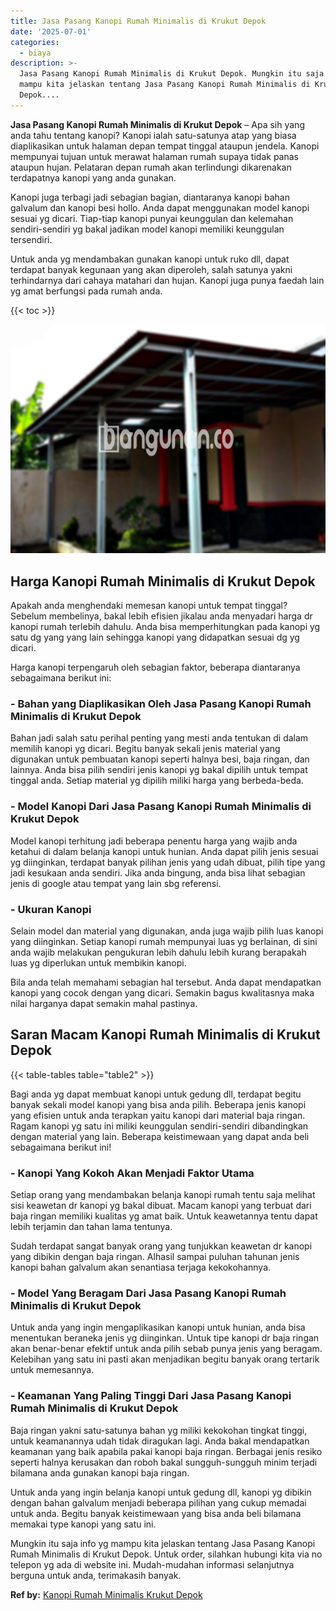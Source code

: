 ```yaml
---
title: Jasa Pasang Kanopi Rumah Minimalis di Krukut Depok
date: '2025-07-01'
categories:
  - biaya
description: >-
  Jasa Pasang Kanopi Rumah Minimalis di Krukut Depok. Mungkin itu saja info yg
  mampu kita jelaskan tentang Jasa Pasang Kanopi Rumah Minimalis di Krukut
  Depok....
---
```


**Jasa Pasang Kanopi Rumah Minimalis di Krukut Depok** – Apa sih yang anda tahu tentang kanopi? Kanopi ialah satu-satunya atap yang biasa diaplikasikan untuk halaman depan tempat tinggal ataupun jendela. Kanopi mempunyai tujuan untuk merawat halaman rumah supaya tidak panas ataupun hujan. Pelataran depan rumah akan terlindungi dikarenakan terdapatnya kanopi yang anda gunakan.

Kanopi juga terbagi jadi sebagian bagian, diantaranya kanopi bahan galvalum dan kanopi besi hollo. Anda dapat menggunakan model kanopi sesuai yg dicari. Tiap-tiap kanopi punyai keunggulan dan kelemahan sendiri-sendiri yg bakal jadikan model kanopi memiliki keunggulan tersendiri.

Untuk anda yg mendambakan gunakan kanopi untuk ruko dll, dapat terdapat banyak kegunaan yang akan diperoleh, salah satunya yakni terhindarnya dari cahaya matahari dan hujan. Kanopi juga punya faedah lain yg amat berfungsi pada rumah anda.

{{< toc >}}

![Jasa Pasang Kanopi Rumah Minimalis di Krukut Depok](/images/harga-kanopi-minimalis-51.png)

## Harga Kanopi Rumah Minimalis di Krukut Depok

Apakah anda menghendaki memesan kanopi untuk tempat tinggal? Sebelum membelinya, bakal lebih efisien jikalau anda menyadari harga dr kanopi rumah terlebih dahulu. Anda bisa memperhitungkan pada kanopi yg satu dg yang yang lain sehingga kanopi yang didapatkan sesuai dg yg dicari.

Harga kanopi terpengaruh oleh sebagian faktor, beberapa diantaranya sebagaimana berikut ini:

### \- Bahan yang Diaplikasikan Oleh Jasa Pasang Kanopi Rumah Minimalis di Krukut Depok

Bahan jadi salah satu perihal penting yang mesti anda tentukan di dalam memilih kanopi yg dicari. Begitu banyak sekali jenis material yang digunakan untuk pembuatan kanopi seperti halnya besi, baja ringan, dan lainnya. Anda bisa pilih sendiri jenis kanopi yg bakal dipilih untuk tempat tinggal anda. Setiap material yg dipilih miliki harga yang berbeda-beda.

### \- Model Kanopi Dari Jasa Pasang Kanopi Rumah Minimalis di Krukut Depok

Model kanopi terhitung jadi beberapa penentu harga yang wajib anda ketahui di dalam belanja kanopi untuk hunian. Anda dapat pilih jenis sesuai yg diinginkan, terdapat banyak pilihan jenis yang udah dibuat, pilih tipe yang jadi kesukaan anda sendiri. Jika anda bingung, anda bisa lihat sebagian jenis di google atau tempat yang lain sbg referensi.

### \- Ukuran Kanopi

Selain model dan material yang digunakan, anda juga wajib pilih luas kanopi yang diinginkan. Setiap kanopi rumah mempunyai luas yg berlainan, di sini anda wajib melakukan pengukuran lebih dahulu lebih kurang berapakah luas yg diperlukan untuk membikin kanopi.

Bila anda telah memahami sebagian hal tersebut. Anda dapat mendapatkan kanopi yang cocok dengan yang dicari. Semakin bagus kwalitasnya maka nilai harganya dapat semakin mahal pastinya.

## Saran Macam Kanopi Rumah Minimalis di Krukut Depok

{{< table-tables table="table2" >}}

Bagi anda yg dapat membuat kanopi untuk gedung dll, terdapat begitu banyak sekali model kanopi yang bisa anda pilih. Beberapa jenis kanopi yang efisien untuk anda terapkan yaitu kanopi dari material baja ringan. Ragam kanopi yg satu ini miliki keunggulan sendiri-sendiri dibandingkan dengan material yang lain. Beberapa keistimewaan yang dapat anda beli sebagaimana berikut ini!

### \- Kanopi Yang Kokoh Akan Menjadi Faktor Utama

Setiap orang yang mendambakan belanja kanopi rumah tentu saja melihat sisi keawetan dr kanopi yg bakal dibuat. Macam kanopi yang terbuat dari baja ringan memiliki kualitas yg amat baik. Untuk keawetannya tentu dapat lebih terjamin dan tahan lama tentunya.

Sudah terdapat sangat banyak orang yang tunjukkan keawetan dr kanopi yang dibikin dengan baja ringan. Alhasil sampai puluhan tahunan jenis kanopi bahan galvalum akan senantiasa terjaga kekokohannya.

### \- Model Yang Beragam Dari Jasa Pasang Kanopi Rumah Minimalis di Krukut Depok

Untuk anda yang ingin mengaplikasikan kanopi untuk hunian, anda bisa menentukan beraneka jenis yg diinginkan. Untuk tipe kanopi dr baja ringan akan benar-benar efektif untuk anda pilih sebab punya jenis yang beragam. Kelebihan yang satu ini pasti akan menjadikan begitu banyak orang tertarik untuk memesannya.

### \- Keamanan Yang Paling Tinggi Dari Jasa Pasang Kanopi Rumah Minimalis di Krukut Depok

Baja ringan yakni satu-satunya bahan yg miliki kekokohan tingkat tinggi, untuk keamanannya udah tidak diragukan lagi. Anda bakal mendapatkan keamanan yang baik apabila pakai kanopi baja ringan. Berbagai jenis resiko seperti halnya kerusakan dan roboh bakal sungguh-sungguh minim terjadi bilamana anda gunakan kanopi baja ringan.

Untuk anda yang ingin belanja kanopi untuk gedung dll, kanopi yg dibikin dengan bahan galvalum menjadi beberapa pilihan yang cukup memadai untuk anda. Begitu banyak keistimewaan yang bisa anda beli bilamana memakai type kanopi yang satu ini.

Mungkin itu saja info yg mampu kita jelaskan tentang Jasa Pasang Kanopi Rumah Minimalis di Krukut Depok. Untuk order, silahkan hubungi kita via no telepon yg ada di website ini. Mudah-mudahan informasi selanjutnya berguna untuk anda, terimakasih banyak.

**Ref by:**  [Kanopi Rumah Minimalis Krukut Depok](https://id.wikipedia.org/wiki/Kanopi)
